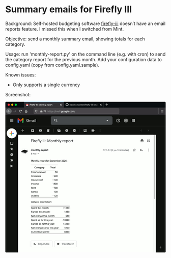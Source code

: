 # Summary emails for Firefly III

Background: Self-hosted budgeting software [firefly-iii](https://github.com/firefly-iii/firefly-iii) doesn’t have an email reports feature. I missed this when I switched from Mint.

Objective: send a monthly summary email, showing totals for each category.

Usage: run 'monthly-report.py' on the command line (e.g. with cron) to send the category report for the previous month. Add your configuration data to config.yaml (copy from config.yaml.sample).

Known issues:

- Only supports a single currency

Screenshot:

![Firefly-iii monthly report screenshot](screenshot.png?raw=true)
